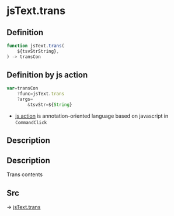 # jsText.trans

## Definition

```js.js
function jsText.trans(
	${tsvStrString},
) -> transCon
```


## Definition by js action

```js.js
var=transCon
	?func=jsText.trans
	?args=
		&tsvStr=${String}
```

- [js action](#) is annotation-oriented language based on javascript in `CommandClick`

## Description

## Description

Trans contents


## Src

-> [jsText.trans](https://github.com/puutaro/CommandClick/blob/master/app/src/main/java/com/puutaro/commandclick/fragment_lib/terminal_fragment/js_interface/text/JsText.kt#L134)


